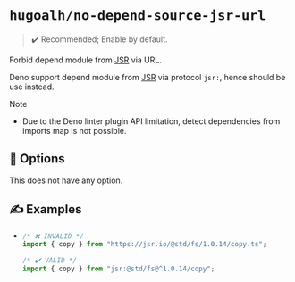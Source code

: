 # `hugoalh/no-depend-source-jsr-url`

> ✔️ Recommended; Enable by default.

Forbid depend module from [JSR][jsr] via URL.

Deno support depend module from [JSR][jsr] via protocol `jsr:`, hence should be use instead.

> [!NOTE]
> - Due to the Deno linter plugin API limitation, detect dependencies from imports map is not possible.

## 🔧 Options

This does not have any option.

## ✍️ Examples

- ```ts
  /* ❌ INVALID */
  import { copy } from "https://jsr.io/@std/fs/1.0.14/copy.ts";

  /* ✔️ VALID */
  import { copy } from "jsr:@std/fs@^1.0.14/copy";
  ```

[jsr]: https://jsr.io/
